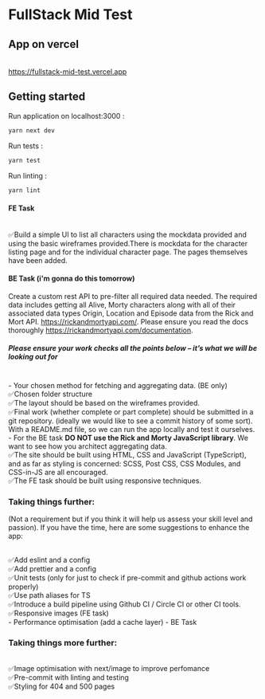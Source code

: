 # FullStack Mid Test

## App on vercel

<br>https://fullstack-mid-test.vercel.app

## Getting started

Run application on localhost:3000 :

```bash
yarn next dev
```

Run tests :

```bash
yarn test
```

Run linting :

```bash
yarn lint
```

#### FE Task

<br>✅Build a simple UI to list all characters using the mockdata provided and using the basic wireframes provided.There is mockdata for the character listing page and for the individual character page. The pages themselves have been added.

#### BE Task (i'm gonna do this tomorrow)

Create a custom rest API to pre-filter all required data needed. The required data includes getting all Alive, Morty characters along with all of their associated data types Origin, Location and Episode data from the Rick and Mort API. https://rickandmortyapi.com/. Please ensure you read the docs thoroughly https://rickandmortyapi.com/documentation.

##### Please ensure your work checks all the points below – it’s what we will be looking out for

<br>- Your chosen method for fetching and aggregating data. (BE only)
<br>✅Chosen folder structure
<br>✅The layout should be based on the wireframes provided.
<br>✅Final work (whether complete or part complete) should be submitted in a git repository. (ideally we would like to see a commit history of some sort). With a README.md file, so we can run the app locally and test it ourselves.
<br>- For the BE task **DO NOT use the Rick and Morty JavaScript library**. We want to see how you architect aggregating data.
<br>✅The site should be built using HTML, CSS and JavaScript (TypeScript), and as far as styling is concerned: SCSS, Post CSS, CSS Modules, and CSS-in-JS are all encouraged.
<br>✅The FE task should be built using responsive techniques.

### Taking things further:

(Not a requirement but if you think it will help us assess your skill level and passion). If you have the time, here are some suggestions to enhance the app:

<br>✅Add eslint and a config
<br>✅Add prettier and a config
<br>✅Unit tests (only for just to check if pre-commit and github actions work properly)
<br>✅Use path aliases for TS
<br>✅Introduce a build pipeline using Github CI / Circle CI or other CI tools.
<br>✅Responsive images (FE task)
<br> - Performance optimisation (add a cache layer) - BE Task

### Taking things more further:

<br>✅Image optimisation with next/image to improve perfomance
<br>✅Pre-commit with linting and testing
<br>✅Styling for 404 and 500 pages
